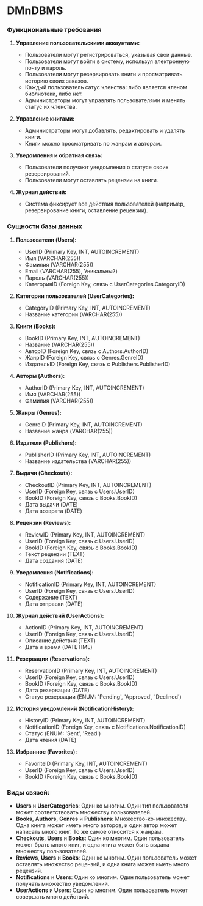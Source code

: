 # DMnDBMS
### Функциональные требования
1. **Управление пользовательскими аккаунтами:**
   - Пользователи могут регистрироваться, указывая свои данные.
   - Пользователи могут войти в систему, используя электронную почту и пароль.
   - Пользователи могут резервировать книги и просматривать историю своих заказов.
   - Каждый пользователь сатус членства: либо является членом библиотеки, либо нет.
   - Администраторы могут управлять пользователями и менять статус их членства.
  
2. **Управление книгами:**
   - Администраторы могут добавлять, редактировать и удалять книги.
   - Книги можно просматривать по жанрам и авторам.

3. **Уведомления и обратная связь:**
   - Пользователи получают уведомления о статусе своих резервирований.
   - Пользователи могут оставлять рецензии на книги.
   
4. **Журнал действий:**
   - Система фиксирует все действия пользователей (например, резервирование книги, оставление рецензии).

### Сущности базы данных
1. **Пользователи (Users):**
   - UserID (Primary Key, INT, AUTOINCREMENT)
   - Имя (VARCHAR(255))
   - Фамилия (VARCHAR(255))
   - Email (VARCHAR(255), Уникальный)
   - Пароль (VARCHAR(255))
   - КатегорияID (Foreign Key, связь с UserCategories.CategoryID)

2. **Категории пользователей (UserCategories):**
   - CategoryID (Primary Key, INT, AUTOINCREMENT)
   - Название категории (VARCHAR(255))

3. **Книги (Books):**
   - BookID (Primary Key, INT, AUTOINCREMENT)
   - Название (VARCHAR(255))
   - АвторID (Foreign Key, связь с Authors.AuthorID)
   - ЖанрID (Foreign Key, связь с Genres.GenreID)
   - ИздательID (Foreign Key, связь с Publishers.PublisherID)

4. **Авторы (Authors):**
   - AuthorID (Primary Key, INT, AUTOINCREMENT)
   - Имя (VARCHAR(255))
   - Фамилия (VARCHAR(255))

5. **Жанры (Genres):**
   - GenreID (Primary Key, INT, AUTOINCREMENT)
   - Название жанра (VARCHAR(255))

6. **Издатели (Publishers):**
   - PublisherID (Primary Key, INT, AUTOINCREMENT)
   - Название издательства (VARCHAR(255))

7. **Выдачи (Checkouts):**
   - CheckoutID (Primary Key, INT, AUTOINCREMENT)
   - UserID (Foreign Key, связь с Users.UserID)
   - BookID (Foreign Key, связь с Books.BookID)
   - Дата выдачи (DATE)
   - Дата возврата (DATE)

8. **Рецензии (Reviews):**
   - ReviewID (Primary Key, INT, AUTOINCREMENT)
   - UserID (Foreign Key, связь с Users.UserID)
   - BookID (Foreign Key, связь с Books.BookID)
   - Текст рецензии (TEXT)
   - Дата создания (DATE)

9. **Уведомления (Notifications):**
   - NotificationID (Primary Key, INT, AUTOINCREMENT)
   - UserID (Foreign Key, связь с Users.UserID)
   - Содержание (TEXT)
   - Дата отправки (DATE)

10. **Журнал действий (UserActions):**
    - ActionID (Primary Key, INT, AUTOINCREMENT)
    - UserID (Foreign Key, связь с Users.UserID)
    - Описание действия (TEXT)
    - Дата и время (DATETIME)

11. **Резервации (Reservations):**
    - ReservationID (Primary Key, INT, AUTOINCREMENT)
    - UserID (Foreign Key, связь с Users.UserID)
    - BookID (Foreign Key, связь с Books.BookID)
    - Дата резервации (DATE)
    - Статус резервации (ENUM: 'Pending', 'Approved', 'Declined')

12. **История уведомлений (NotificationHistory):**
    - HistoryID (Primary Key, INT, AUTOINCREMENT)
    - NotificationID (Foreign Key, связь с Notifications.NotificationID)
    - Статус (ENUM: 'Sent', 'Read')
    - Дата чтения (DATE)

13. **Избранное (Favorites):**
    - FavoriteID (Primary Key, INT, AUTOINCREMENT)
    - UserID (Foreign Key, связь с Users.UserID)
    - BookID (Foreign Key, связь с Books.BookID)

### Виды связей:
- **Users** и **UserCategories**: Один ко многим. Один тип пользователя может соответствовать множеству пользователей.
- **Books**, **Authors**, **Genres** и **Publishers**: Множество-ко-множеству. Одна книга может иметь много авторов, и один автор может написать много книг. То же самое относится к жанрам.
- **Checkouts**, **Users** и **Books**: Один ко многим. Один пользователь может брать много книг, и одна книга может быть выдана множеству пользователей.
- **Reviews**, **Users** и **Books**: Один ко многим. Один пользователь может оставлять множество рецензий, и одна книга может иметь много рецензий.
- **Notifications** и **Users**: Один ко многим. Один пользователь может получать множество уведомлений.
- **UserActions** и **Users**: Один ко многим. Один пользователь может совершать много действий.
